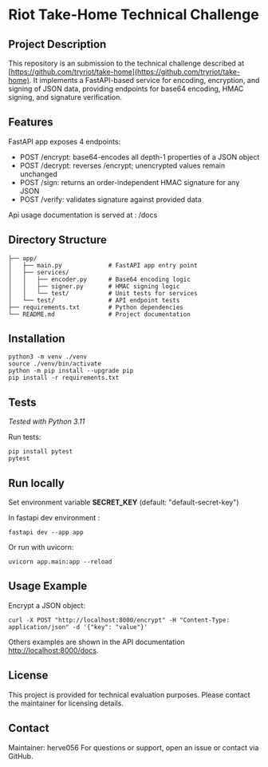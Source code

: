 # Riot Take-Home Technical Challenge

## Project Description

This repository is an submission to the technical challenge described at [https://github.com/tryriot/take-home](https://github.com/tryriot/take-home).
It implements a FastAPI-based service for encoding, encryption, and signing of JSON data, providing endpoints for base64 encoding, HMAC signing, and signature verification.

## Features

FastAPI app exposes 4 endpoints:
- POST /encrypt: base64-encodes all depth-1 properties of a JSON object
- POST /decrypt: reverses /encrypt; unencrypted values remain unchanged
- POST /sign: returns an order-independent HMAC signature for any JSON
- POST /verify: validates signature against provided data

Api usage documentation is served at : /docs

## Directory Structure

```
├── app/
│   ├── main.py             # FastAPI app entry point
│   ├── services/
│   │   ├── encoder.py      # Base64 encoding logic
│   │   ├── signer.py       # HMAC signing logic
│   │   └── test/           # Unit tests for services
│   └── test/               # API endpoint tests
├── requirements.txt        # Python dependencies
└── README.md               # Project documentation
```

## Installation

```
python3 -m venv ./venv
source ./venv/bin/activate
python -m pip install --upgrade pip
pip install -r requirements.txt
```

## Tests

*Tested with Python 3.11*

Run tests:
```
pip install pytest
pytest
```

## Run locally

Set environment variable **SECRET_KEY** (default: "default-secret-key")

In fastapi dev environment :
```
fastapi dev --app app
```

Or run with uvicorn:
```
uvicorn app.main:app --reload
```

## Usage Example

Encrypt a JSON object:
```
curl -X POST "http://localhost:8000/encrypt" -H "Content-Type: application/json" -d '{"key": "value"}'
```

Others examples are shown in the API documentation [http://localhost:8000/docs](http://localhost:8000/docs).

## License

This project is provided for technical evaluation purposes. Please contact the maintainer for licensing details.

## Contact

Maintainer: herve056
For questions or support, open an issue or contact via GitHub.
